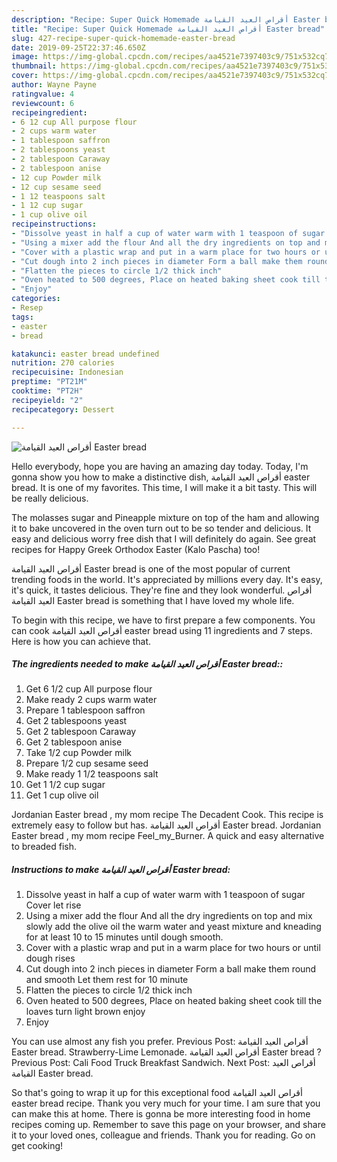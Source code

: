 ```yaml
---
description: "Recipe: Super Quick Homemade أقراص العيد القيامة Easter bread"
title: "Recipe: Super Quick Homemade أقراص العيد القيامة Easter bread"
slug: 427-recipe-super-quick-homemade-easter-bread
date: 2019-09-25T22:37:46.650Z
image: https://img-global.cpcdn.com/recipes/aa4521e7397403c9/751x532cq70/أقراص-العيد-القيامة-easter-bread-recipe-main-photo.jpg
thumbnail: https://img-global.cpcdn.com/recipes/aa4521e7397403c9/751x532cq70/أقراص-العيد-القيامة-easter-bread-recipe-main-photo.jpg
cover: https://img-global.cpcdn.com/recipes/aa4521e7397403c9/751x532cq70/أقراص-العيد-القيامة-easter-bread-recipe-main-photo.jpg
author: Wayne Payne
ratingvalue: 4
reviewcount: 6
recipeingredient:
- 6 12 cup All purpose flour
- 2 cups warm water
- 1 tablespoon saffron
- 2 tablespoons yeast
- 2 tablespoon Caraway
- 2 tablespoon anise
- 12 cup Powder milk
- 12 cup sesame seed
- 1 12 teaspoons salt
- 1 12 cup sugar
- 1 cup olive oil
recipeinstructions:
- "Dissolve yeast in half a cup of water warm with 1 teaspoon of sugar Cover let rise"
- "Using a mixer add the flour And all the dry ingredients on top and mix slowly add the olive oil the warm water and yeast mixture and kneading for at least 10 to 15 minutes until dough smooth."
- "Cover with a plastic wrap and put in a warm place for two hours or until dough rises"
- "Cut dough into 2 inch pieces in diameter Form a ball make them round and smooth Let them rest for 10 minute"
- "Flatten the pieces to circle 1/2 thick inch"
- "Oven heated to 500 degrees, Place on heated baking sheet cook till the loaves turn light brown enjoy"
- "Enjoy"
categories:
- Resep
tags:
- easter
- bread

katakunci: easter bread undefined
nutrition: 270 calories
recipecuisine: Indonesian
preptime: "PT21M"
cooktime: "PT2H"
recipeyield: "2"
recipecategory: Dessert

---
```



![أقراص العيد القيامة Easter bread](https://img-global.cpcdn.com/recipes/aa4521e7397403c9/751x532cq70/أقراص-العيد-القيامة-easter-bread-recipe-main-photo.jpg)

Hello everybody, hope you are having an amazing day today. Today, I'm gonna show you how to make a distinctive dish, أقراص العيد القيامة easter bread. It is one of my favorites. This time, I will make it a bit tasty. This will be really delicious.

The molasses sugar and Pineapple mixture on top of the ham and allowing it to bake uncovered in the oven turn out to be so tender and delicious. It easy and delicious worry free dish that I will definitely do again. See great recipes for Happy Greek Orthodox Easter (Kalo Pascha) too!

أقراص العيد القيامة Easter bread is one of the most popular of current trending foods in the world. It's appreciated by millions every day. It's easy, it's quick, it tastes delicious. They're fine and they look wonderful. أقراص العيد القيامة Easter bread is something that I have loved my whole life.


To begin with this recipe, we have to first prepare a few components. You can cook أقراص العيد القيامة easter bread using 11 ingredients and 7 steps. Here is how you can achieve that.

##### The ingredients needed to make أقراص العيد القيامة Easter bread::

1. Get 6 1/2 cup All purpose flour
1. Make ready 2 cups warm water
1. Prepare 1 tablespoon saffron
1. Get 2 tablespoons yeast
1. Get 2 tablespoon Caraway
1. Get 2 tablespoon anise
1. Take 1/2 cup Powder milk
1. Prepare 1/2 cup sesame seed
1. Make ready 1 1/2 teaspoons salt
1. Get 1 1/2 cup sugar
1. Get 1 cup olive oil


Jordanian Easter bread , my mom recipe The Decadent Cook. This recipe is extremely easy to follow but has. أقراص العيد القيامة Easter bread. Jordanian Easter bread , my mom recipe Feel_my_Burner. A quick and easy alternative to breaded fish. 

##### Instructions to make أقراص العيد القيامة Easter bread:

1. Dissolve yeast in half a cup of water warm with 1 teaspoon of sugar Cover let rise
1. Using a mixer add the flour And all the dry ingredients on top and mix slowly add the olive oil the warm water and yeast mixture and kneading for at least 10 to 15 minutes until dough smooth.
1. Cover with a plastic wrap and put in a warm place for two hours or until dough rises
1. Cut dough into 2 inch pieces in diameter Form a ball make them round and smooth Let them rest for 10 minute
1. Flatten the pieces to circle 1/2 thick inch
1. Oven heated to 500 degrees, Place on heated baking sheet cook till the loaves turn light brown enjoy
1. Enjoy


You can use almost any fish you prefer. Previous Post: أقراص العيد القيامة Easter bread. Strawberry-Lime Lemonade. أقراص العيد القيامة Easter bread ? Previous Post: Cali Food Truck Breakfast Sandwich. Next Post: أقراص العيد القيامة Easter bread. 

So that's going to wrap it up for this exceptional food أقراص العيد القيامة easter bread recipe. Thank you very much for your time. I am sure that you can make this at home. There is gonna be more interesting food in home recipes coming up. Remember to save this page on your browser, and share it to your loved ones, colleague and friends. Thank you for reading. Go on get cooking!
